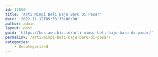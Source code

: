 ```yaml
---
id: 11850
title: 'Arti Mimpi Beli Baju Baru Di Pasar'
date: '2022-11-12T09:53:33+00:00'
author: admin
layout: post
guid: 'https://bos.awn.biz.id/arti-mimpi-beli-baju-baru-di-pasar/'
permalink: /arti-mimpi-beli-baju-baru-di-pasar/
categories:
    - Uncategorized
---
```


